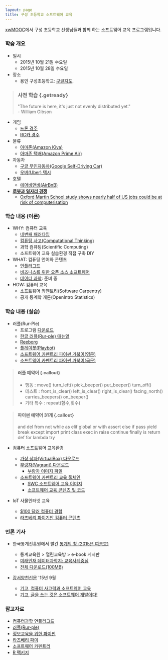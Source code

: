 ```yaml
---
layout: page
title: 구성 초등학교 소프트웨어 교육
---
```


[xwMOOC](http://www.xwmooc.net)에서 구성 초등학교 선생님들과 함께 하는 소프트웨어 교육 프로그램입니다.

### 학습 개요

- 일시 
    - 2015년 10월 21일 수요일 
    - 2015년 10월 28일 수요일
- 장소
    - 용인 구성초등학교: <a href="http://maps.google.com/maps?q=37.2952648,127.114825">구글지도</a>.

> ### 사전 학습 {.getready}
>
> "The future is here, it's just not evenly distributed yet."  
>                                                           - William Gibson

- 게임
    - [드론 경주](https://www.youtube.com/watch?v=47LRsDMkDWc)
    - [RC카 경주](https://www.youtube.com/watch?v=Kaqd1NIWm7Q)
- 물류
    - [아마존(Amazon Kiva)](http://www.youtube.com/watch?v=aI_YQp3zoo8&amp;list=PL16A39FD504A786B1&amp;index=8)
    - [아마존 택배(Amazon Prime Air)](http://www.youtube.com/watch?v=98BIu9dpwHU)
- 자동차
    - [구글 무인자동차(Google Self-Driving Car)](http://www.youtube.com/watch?v=cdgQpa1pUUE)
    - [우버(Uber) 택시](http://www.youtube.com/watch?v=P2M0RD7bhYY)
- 호텔 
    - [에어비앤비(AirBnB)](http://www.youtube.com/watch?v=SaOFuW011G8)
- **[로봇과 일자리 경쟁](https://www.youtube.com/watch?v=7c_XO3Ouzts)**
    - [Oxford Martin School study shows nearly half of US jobs could be at risk of computerisation](http://www.futuretech.ox.ac.uk/news-release-oxford-martin-school-study-shows-nearly-half-us-jobs-could-be-risk-computerisation)

### 학습 내용 (이론)

- WHY: 컴퓨터 교육
    - [네번째 패러다임](ct-paradigm.html)
    - [컴퓨팅 사고(Computational Thinking)](ct.html)
    - 과학 컴퓨팅(Scientific Computing)
    - 소프트웨어 교육 실습환경 직접 구축 DIY
- WHAT: 컴퓨팅 언어와 콘텐츠
    - [언플러그드](ct-unplugged.html)
    - [비즈니스를 위한 오픈 소스 소프트웨어](http://statkclee.github.io/open-source-for-business/)
    - [데이터 과학](ct-data-science.html): 준비 중
- HOW: 컴퓨터 교육
    - 소프트웨어 카펜트리(Software Carpentry)
    - 공개 통계학 개론(OpenIntro Statistics)

### 학습 내용 (실습)

- 러플(Rur-Ple)
    - 프로그램 [다운로드](http://sourceforge.net/projects/rur-ple/)
    - [한글 러플(Rur-ple) 매뉴얼](http://rur-ple.xwmooc.org/)
    - [Reeborg](http://reeborg.ca/index_en.html)
    - [플레이봇(Playbot)](http://playbot.spaceii.com/)
    - [소프트웨어 카펜트리 파이썬 거북이(영문)](http://swcarpentry.github.io/python-novice-turtles/)    
    - [소프트웨어 카펜트리 파이썬 거북이(국문)](http://swcarpentry.github.io/python-novice-turtles/index-kr.html) 

> #### 러플 예약어 {.callout}    
> - 행동 : move() turn_left() pick_beeper() put_beeper() turn_off()
> - 테스트 : front_is_clear() left_is_clear() right_is_clear() facing_north() carries_beepers() on_beeper()
> - 기타 특수 : repeat(함수,횟수)   

> #### 파이썬 예약어 31개 {.callout}    
> 
> and del from not while as elif global or with assert else if pass yield break except import print class exec in raise continue finally is return def for lambda try

- 컴퓨터 소프트웨어 교육환경
    - [가상 상자(VirtualBox) 다운로드](https://www.virtualbox.org/)
    - [부랑자(Vagrant) 다운로드](https://www.vagrantup.com/downloads.html)
        - [부랑자 이미지 파일](http://www.vagrantbox.es/)
    - [소프트웨어 카펜트리 교육 툴체인](http://statkclee.github.io/raspberry-pi/raspberry-pi-swcarpentry.html)
        - [SWC 소프트웨어 교육 이미지](https://docs.google.com/uc?id=0B4Kr6DYkzkQtd05FekRId05DLXM&export=download)
        - [소프트웨어 교육 콘텐츠 및 코드](https://github.com/statkclee/2015-07-06-scipy)

- IoT 사물인터넷 교육
    - [$100 달러 컴퓨터 경험](http://computer.xwmooc.org)
    - [라즈베리 파이기반 컴퓨터 콘텐츠](http://statkclee.github.io/raspberry-pi/)

### 언론 기사 

- 한국통계진흥원에서 발간 [통계의 창 (2015년 여름호)](http://sti.kostat.go.kr/)
    - 통계교육원 > 열린교육방 > e-book 게시판
    - [미래인재 데이터과학지: 교육사례중심](./xwMOOC.pdf)
    - [전체 다운로드(100MB)](http://sti.kostat.go.kr/coresti/site/board/fileDownLoad.do?file_name=1&nots_seq=2046)

- [강서양천신문](http://www.gynews.net/) '15년 9월
    - [기고, 컴퓨터 사고력과 소프트웨어 교육](http://www.gynews.net/bbs/bbs.asp?exe=view&group_name=104&section=7&category=0&idx_num=19311&page=1&search_category=&search_word=&order_c=bd_idx_num&order_da=desc)
    - [기고, 글을 쓰는 것은 소프트웨어 개발이다!](http://www.gynews.net/bbs/bbs.asp?exe=view&group_name=104&section=7&category=0&idx_num=19140&page=1&search_category=&search_word=&order_c=bd_idx_num&order_da=desc)
 

### 참고자료

*   [컴퓨터과학 언플러그드](http://unplugged.xwmooc.org)
*   [러플(Rur-ple)](http://rur-ple.xwmooc.org/)
*   [정보교육을 위한 파이썬](http://python.xwmooc.org/)
*   [라즈베리 파이](http://raspberry-pi.xwmooc.org/)
*   [소프트웨어 카펜트리](http://swcarpentry.xwmooc.org)
*   [R 팩키지](http://r-pkgs.xwmooc.org/)

